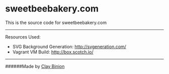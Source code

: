# sweetbeebakery.com
This is the source code for sweetbeebakery.com

***

Resources Used:

  - SVG Background Generation: http://svgeneration.com/
  - Vagrant VM Build: http://box.scotch.io/

***

######Made by [Clay Binion](https://claybinion.com) 